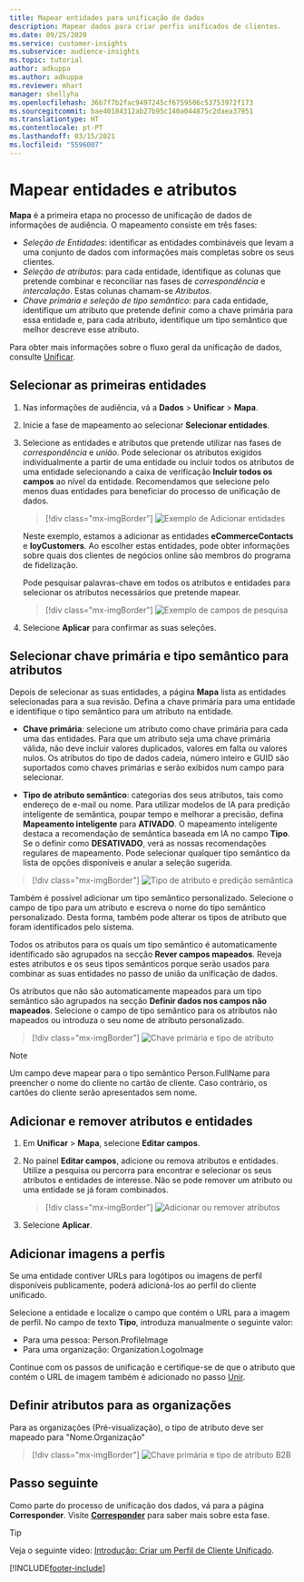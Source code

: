 ```yaml
---
title: Mapear entidades para unificação de dados
description: Mapear dados para criar perfis unificados de clientes.
ms.date: 09/25/2020
ms.service: customer-insights
ms.subservice: audience-insights
ms.topic: tutorial
author: adkuppa
ms.author: adkuppa
ms.reviewer: mhart
manager: shellyha
ms.openlocfilehash: 36b7f7b2fac9497245cf6759506c53753972f173
ms.sourcegitcommit: bae40184312ab27b95c140a044875c2daea37951
ms.translationtype: HT
ms.contentlocale: pt-PT
ms.lasthandoff: 03/15/2021
ms.locfileid: "5596007"
---
```

# <a name="map-entities-and-attributes"></a>Mapear entidades e atributos

**Mapa** é a primeira etapa no processo de unificação de dados de informações de audiência. O mapeamento consiste em três fases:

- *Seleção de Entidades*: identificar as entidades combináveis que levam a uma conjunto de dados com informações mais completas sobre os seus clientes.
- *Seleção de atributos*: para cada entidade, identifique as colunas que pretende combinar e reconciliar nas fases de *correspondência* e *intercalação*. Estas colunas chamam-se *Atributos*.
- *Chave primária e seleção de tipo semântico*: para cada entidade, identifique um atributo que pretende definir como a chave primária para essa entidade e, para cada atributo, identifique um tipo semântico que melhor descreve esse atributo.

Para obter mais informações sobre o fluxo geral da unificação de dados, consulte [Unificar](data-unification.md).

## <a name="select-the-first-entities"></a>Selecionar as primeiras entidades

1. Nas informações de audiência, vá a **Dados** > **Unificar** > **Mapa**.

2. Inicie a fase de mapeamento ao selecionar **Selecionar entidades**.

3. Selecione as entidades e atributos que pretende utilizar nas fases de *correspondência* e *união*. Pode selecionar os atributos exigidos individualmente a partir de uma entidade ou incluir todos os atributos de uma entidade selecionando a caixa de verificação **Incluir todos os campos** ao nível da entidade. Recomendamos que selecione pelo menos duas entidades para beneficiar do processo de unificação de dados.

   > [!div class="mx-imgBorder"]
   > ![Exemplo de Adicionar entidades](media/data-manager-configure-map-add-entities-example.png "Exemplo de Adicionar entidades")

   Neste exemplo, estamos a adicionar as entidades **eCommerceContacts** e **loyCustomers**. Ao escolher estas entidades, pode obter informações sobre quais dos clientes de negócios online são membros do programa de fidelização.
   
   Pode pesquisar palavras-chave em todos os atributos e entidades para selecionar os atributos necessários que pretende mapear.
   
     > [!div class="mx-imgBorder"]
   > ![Exemplo de campos de pesquisa](media/data-manager-configure-map-search-fields-example.png "Exemplo de campos de pesquisa")

4. Selecione **Aplicar** para confirmar as suas seleções.

## <a name="select-primary-key-and-semantic-type-for-attributes"></a>Selecionar chave primária e tipo semântico para atributos

Depois de selecionar as suas entidades, a página **Mapa** lista as entidades selecionadas para a sua revisão. Defina a chave primária para uma entidade e identifique o tipo semântico para um atributo na entidade.

- **Chave primária**: selecione um atributo como chave primária para cada uma das entidades. Para que um atributo seja uma chave primária válida, não deve incluir valores duplicados, valores em falta ou valores nulos. Os atributos do tipo de dados cadeia, número inteiro e GUID são suportados como chaves primárias e serão exibidos num campo para selecionar.

- **Tipo de atributo semântico**: categorias dos seus atributos, tais como endereço de e-mail ou nome. Para utilizar modelos de IA para predição inteligente de semântica, poupar tempo e melhorar a precisão, defina **Mapeamento inteligente** para **ATIVADO**. O mapeamento inteligente destaca a recomendação de semântica baseada em IA no campo **Tipo**. Se o definir como **DESATIVADO**, verá as nossas recomendações regulares de mapeamento. Pode selecionar qualquer tipo semântico da lista de opções disponíveis e anular a seleção sugerida.

> [!div class="mx-imgBorder"]
> ![Tipo de atributo e predição semântica](media/data-manager-configure-map-add-attributes-semantic-prediction.png "Tipo de atributo e predição semântica")

Também é possível adicionar um tipo semântico personalizado. Selecione o campo de tipo para um atributo e escreva o nome do tipo semântico personalizado. Desta forma, também pode alterar os tipos de atributo que foram identificados pelo sistema.

Todos os atributos para os quais um tipo semântico é automaticamente identificado são agrupados na secção **Rever campos mapeados**. Reveja estes atributos e os seus tipos semânticos porque serão usados para combinar as suas entidades no passo de união da unificação de dados.

Os atributos que não são automaticamente mapeados para um tipo semântico são agrupados na secção **Definir dados nos campos não mapeados**. Selecione o campo de tipo semântico para os atributos não mapeados ou introduza o seu nome de atributo personalizado.

> [!div class="mx-imgBorder"]
> ![Chave primária e tipo de atributo](media/data-manager-configure-map-add-attributes.png "Chave primária e tipo de atributo")

> [!NOTE]
> Um campo deve mapear para o tipo semântico Person.FullName para preencher o nome do cliente no cartão de cliente. Caso contrário, os cartões do cliente serão apresentados sem nome. 

## <a name="add-and-remove-attributes-and-entities"></a>Adicionar e remover atributos e entidades

1. Em **Unificar** > **Mapa**, selecione **Editar campos**.

2. No painel **Editar campos**, adicione ou remova atributos e entidades. Utilize a pesquisa ou percorra para encontrar e selecionar os seus atributos e entidades de interesse. Não se pode remover um atributo ou uma entidade se já foram combinados.

   > [!div class="mx-imgBorder"]
   > ![Adicionar ou remover atributos](media/configure-data-map-edit.png "Adicionar ou remover atributos")

3. Selecione **Aplicar**.

## <a name="add-images-to-profiles"></a>Adicionar imagens a perfis

Se uma entidade contiver URLs para logótipos ou imagens de perfil disponíveis publicamente, poderá adicioná-los ao perfil do cliente unificado.

Selecione a entidade e localize o campo que contém o URL para a imagem de perfil. No campo de texto **Tipo**, introduza manualmente o seguinte valor: 
- Para uma pessoa: Person.ProfileImage
- Para uma organização: Organization.LogoImage

Continue com os passos de unificação e certifique-se de que o atributo que contém o URL de imagem também é adicionado no passo [Unir](merge-entities.md).

## <a name="set-attributes-for-organizations"></a>Definir atributos para as organizações

Para as organizações (Pré-visualização), o tipo de atributo deve ser mapeado para "Nome.Organização"
> [!div class="mx-imgBorder"]
> ![Chave primária e tipo de atributo B2B](media/configure-data-map-edit-b2b.png "Chave primária e tipo de atributo B2B")

## <a name="next-step"></a>Passo seguinte

Como parte do processo de unificação dos dados, vá para a página **Corresponder**. Visite [**Corresponder**](match-entities.md) para saber mais sobre esta fase.

> [!TIP]
> Veja o seguinte vídeo: [Introdução: Criar um Perfil de Cliente Unificado](https://youtu.be/oBfGEhucAxs).


[!INCLUDE[footer-include](../includes/footer-banner.md)]